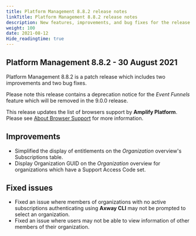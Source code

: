 ```yaml
---
title: Platform Management 8.8.2 release notes
linkTitle: Platform Management 8.8.2 release notes
description: New features, improvements, and bug fixes for the release.
weight: 100
date: 2021-08-12
Hide_readingtime: true
---
```


## Platform Management 8.8.2 - 30 August 2021

Platform Management 8.8.2 is a patch release which includes two improvements and two bug fixes.

Please note this release contains a deprecation notice for the _Event Funnels_ feature which will be removed in the 9.0.0 release.

This release updates the list of browsers support by **Amplify Platform**. Please see [About Browser Support](https://platform.axway.com/browser) for more information.

## Improvements

* Simplified the display of entitlements on the _Organization_ overview's Subscriptions table.
* Display Organization GUID on the _Organization_ overview for organizations which have a Support Access Code set.

## Fixed issues

* Fixed an issue where members of organizations with no active subscriptions authenticating using **Axway CLI** may not be prompted to select an organization.
* Fixed an issue where users may not be able to view information of other members of their organization.